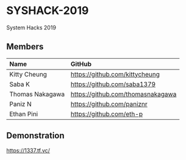 # SYSHACK-2019
System Hacks 2019



## Members

|Name|GitHub|
|:--|:--|
|Kitty Cheung|https://github.com/kittycheung|
|Saba K|https://github.com/saba1379|
|Thomas Nakagawa|https://github.com/thomasnakagawa|
|Paniz N|https://github.com/paniznr|
|Ethan Pini|https://github.com/eth-p|

## Demonstration

https://1337.tf.vc/
